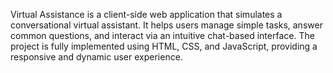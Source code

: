 Virtual Assistance is a client-side web application that simulates a conversational virtual assistant. It helps users manage simple tasks, answer common questions, and interact via an intuitive chat-based interface. The project is fully implemented using HTML, CSS, and JavaScript, providing a responsive and dynamic user experience.

